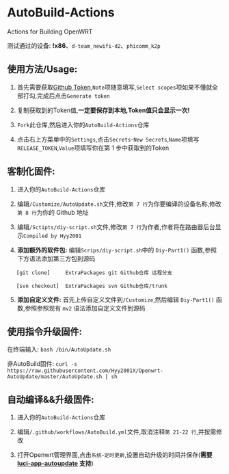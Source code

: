 # AutoBuild-Actions

Actions for Building OpenWRT

测试通过的设备: **!x86**、`d-team_newifi-d2`、`phicomm_k2p`

使用方法/Usage:
------

1. 首先需要获取[Github Token](https://github.com/settings/tokens/new),`Note`项随意填写,`Select scopes`项如果不懂就全部打勾,完成后点击`Generate token`

2. 复制获取到的Token值,**一定要保存到本地,Token值只会显示一次!**

3. `Fork`此仓库,然后进入你的`AutoBuild-Actions`仓库

4. 点击右上方菜单中的`Settings`,点击`Secrets`-`New Secrets`,`Name`项填写`RELEASE_TOKEN`,`Value`项填写你在第 1 步中获取到的Token

客制化固件:
------

1. 进入你的`AutoBuild-Actions`仓库

2. 编辑`/Customize/AutoUpdate.sh`文件,修改`第 7 行`为你要编译的设备名称,修改`第 8 行`为你的 Github 地址

3. 编辑`/Sctipts/diy-script.sh`文件,修改`第 7 行`为作者,作者将在路由器后台显示`Compiled by Hyy2001`

4. **添加额外的软件包:** 编辑`Scrips/diy-script.sh`中的 `Diy-Part1()` 函数,参照下方语法添加第三方包到源码
```
   [git clone]     ExtraPackages git Github仓库 远程分支
    
   [svn checkout]  ExtraPackages svn Github仓库/trunk
```

5. **添加自定义文件:** 首先上传自定义文件到`/Customize`,然后编辑 `Diy-Part1()` 函数,参照参照现有 `mv2` 语法添加自定义文件到源码

使用指令升级固件:
------

在终端输入: `bash /bin/AutoUpdate.sh`

非AutoBuild固件: `curl -s https://raw.githubusercontent.com/Hyy2001X/Openwrt-AutoUpdate/master/AutoUpdate.sh | sh`

自动编译&&升级固件:
------

1. 进入你的`AutoBuild-Actions`仓库

2. 编辑`/.github/workflows/AutoBuild.yml`文件,取消注释`第 21-22 行`,并按需修改

3. 打开Openwrt管理界面,点击`系统`-`定时更新`,设置自动升级的时间并保存(**需要 [luci-app-autoupdate](https://github.com/Hyy2001X/luci-app-autoupdate) 支持**)
